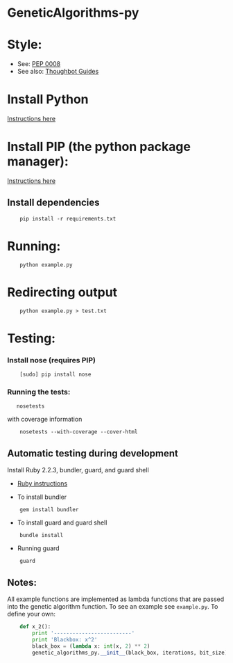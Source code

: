 # GeneticAlgorithms-py

# Style:
  - See: [PEP 0008](https://www.python.org/dev/peps/pep-0008/)
  - See also: [Thoughbot Guides](https://github.com/thoughtbot/guides)

# Install Python

[Instructions here](https://www.python.org/)

# Install PIP (the python package manager):

[Instructions here](https://pip.pypa.io/en/stable/installing/)

## Install dependencies

```shell
    pip install -r requirements.txt
```

# Running:

```shell
    python example.py
```
# Redirecting output
```shell
    python example.py > test.txt
```

# Testing:

### Install nose (requires PIP)

```shell
    [sudo] pip install nose
```
### Running the tests:

```shell
   nosetests
```

with coverage information

```shell
    nosetests --with-coverage --cover-html
```

## Automatic testing during development

Install Ruby 2.2.3, bundler, guard, and guard shell

- [Ruby instructions](https://www.ruby-lang.org/en/)

- To install bundler
```shell
    gem install bundler
```

- To install guard and guard shell
```shell
    bundle install
```

- Running guard
```
    guard
```

## Notes:

All example functions are implemented as lambda functions that are passed into the genetic algorithm function. To see an example see `example.py`. To define your own:

```python
    def x_2():
        print '-------------------------'
        print 'Blackbox: x^2'
        black_box = (lambda x: int(x, 2) ** 2)
        genetic_algorithms_py.__init__(black_box, iterations, bit_size)
````

